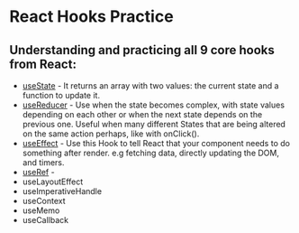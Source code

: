 # React Hooks Practice

## Understanding and practicing all 9 core hooks from React:

- <ins>useState</ins> - It returns an array with two values: the current state and a function to update it. 
- <ins>useReducer</ins> - Use when the state becomes complex, with state values depending on each other or when the next state depends on the previous one. Useful when many different States that are being altered on the same action perhaps, like with onClick().
- <ins>useEffect</ins> - Use this Hook to tell React that your component needs to do something after render. e.g fetching data, directly updating the DOM, and timers.
- <ins>useRef</ins> - 
- useLayoutEffect
- useImperativeHandle
- useContext
- useMemo
- useCallback
